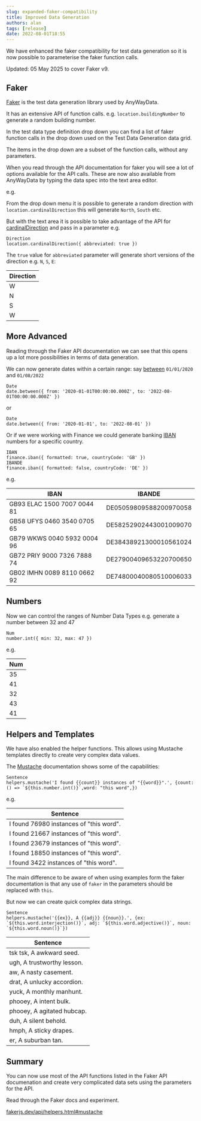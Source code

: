 ```yaml
---
slug: expanded-faker-compatibility
title: Improved Data Generation
authors: alan
tags: [release]
date: 2022-08-01T18:55
---
```


We have enhanced the faker compatibility for test data generation so it is now possible to parameterise the faker function calls.

<!--truncate-->

Updated: 05 May 2025 to cover Faker v9.

## Faker

[Faker](https://fakerjs.dev/guide/) is the test data generation library used by AnyWayData.

It has an extensive API of function calls. e.g. `location.buildingNumber` to generate a random building number.

In the test data type definition drop down you can find a list of faker function calls in the drop down used on the Test Data Generation data grid.

The items in the drop down are a subset of the function calls, without any parameters.

When you read through the API documentation for faker you will see a lot of options available for the API calls. These are now also available from AnyWayData by typing the data spec into the text area editor.

e.g.

From the drop down menu it is possible to generate a random direction with `location.cardinalDirection` this will generate `North`, `South` etc.

But with the text area it is possible to take advantage of the API for [cardinalDirection](https://fakerjs.dev/api/location.html#cardinaldirection) and pass in a parameter e.g.

```
Direction
location.cardinalDirection({ abbreviated: true })
```

The `true` value for `abbreviated` parameter will generate short versions of the direction e.g. `N`, `S`, `E`:

|Direction|
|-----|
|W|
|N|
|S|
|W|


## More Advanced

Reading through the Faker API documentation we can see that this opens up a lot more possibilities in terms of data generation.

We can now generate dates within a certain range: say [between](https://fakerjs.dev/api/date.html#between) `01/01/2020` and `01/08/2022`

```
Date
date.between({ from: '2020-01-01T00:00:00.000Z', to: '2022-08-01T00:00:00.000Z' })
```

or

```
Date
date.between({ from: '2020-01-01', to: '2022-08-01' })
```

Or if we were working with Finance we could generate banking [IBAN](https://fakerjs.dev/api/finance.html#iban) numbers for a specific country.

```
IBAN
finance.iban({ formatted: true, countryCode: 'GB' })
IBANDE
finance.iban({ formatted: false, countryCode: 'DE' })
```

e.g.

|IBAN|IBANDE|
|-----|-----|
|GB93 ELAC 1500 7007 0044 81|DE05059809588200970058|
|GB58 UFYS 0460 3540 0705 65|DE58252902443001009070|
|GB79 WKWS 0040 5932 0004 96|DE38438921300010561024|
|GB72 PRIY 9000 7326 7888 74|DE27900409653220700650|
|GB02 IMHN 0089 8110 0662 92|DE74800040080510006033|


## Numbers

Now we can control the ranges of Number Data Types e.g. generate a number between 32 and 47

```
Num
number.int({ min: 32, max: 47 })
```

e.g.

|Num|
|-----|
|35|
|41|
|32|
|43|
|41|


## Helpers and Templates

We have also enabled the helper functions. This allows using Mustache templates directly to create very complex data values.

The [Mustache](https://fakerjs.dev/api/helpers.html#mustache) documentation shows some of the capabilities:

```
Sentence
helpers.mustache('I found {{count}} instances of "{{word}}".', {count: () => `${this.number.int()}`,word: "this word",}) 
```

e.g.

|Sentence|
|-----|
|I found 76980 instances of "this word".|
|I found 21667 instances of "this word".|
|I found 23679 instances of "this word".|
|I found 18850 instances of "this word".|
|I found 3422 instances of "this word".|


The main difference to be aware of when using examples form the faker documentation is that any use of `faker` in the parameters should be replaced with `this`.

But now we can create quick complex data strings.

```
Sentence
helpers.mustache('{{ex}}, A {{adj}} {{noun}}.', {ex: `${this.word.interjection()}`, adj: `${this.word.adjective()}`, noun: `${this.word.noun()}`})
```

|Sentence|
|-----|
|tsk tsk, A awkward seed.|
|ugh, A trustworthy lesson.|
|aw, A nasty casement.|
|drat, A unlucky accordion.|
|yuck, A monthly manhunt.|
|phooey, A intent bulk.|
|phooey, A agitated hubcap.|
|duh, A silent behold.|
|hmph, A sticky drapes.|
|er, A suburban tan.|

## Summary

You can now use most of the API functions listed in the Faker API documenation and create very complicated data sets using the parameters for the API.

Read through the Faker docs and experiment.

[fakerjs.dev/api/helpers.html#mustache](https://fakerjs.dev/api/helpers.html#mustache)